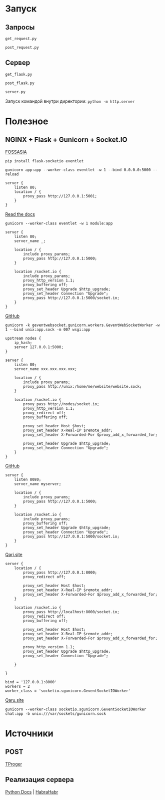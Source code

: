 # Запуск
## Запросы
``` get_request.py ```

``` post_request.py ```

## Сервер
``` get_flask.py ```

``` post_flask.py ```

``` server.py ```

Запуск командой внутри директории: ``` python -m http.server ```


# Полезное
## NGINX + Flask + Gunicorn + Socket.IO
[FOSSASIA](https://blog.fossasia.org/setting-up-nginx-gunicorn-and-flask-socketio/)

``` pip install flask-socketio eventlet ```

``` gunicorn app:app --worker-class eventlet -w 1 --bind 0.0.0.0:5000 --reload ```

```
server {
    listen 80;
    location / {
        proxy_pass http://127.0.0.1:5001;
    }
}
```

[Read the docs](https://flask-socketio.readthedocs.io/en/latest/)

``` gunicorn --worker-class eventlet -w 1 module:app ```

```
server {
    listen 80;
    server_name _;

    location / {
        include proxy_params;
        proxy_pass http://127.0.0.1:5000;
    }

    location /socket.io {
        include proxy_params;
        proxy_http_version 1.1;
        proxy_buffering off;
        proxy_set_header Upgrade $http_upgrade;
        proxy_set_header Connection "Upgrade";
        proxy_pass http://127.0.0.1:5000/socket.io;
    }
}
```

[GitHub](https://github.com/miguelgrinberg/Flask-SocketIO/issues/474)

``` gunicorn -k geventwebsocket.gunicorn.workers.GeventWebSocketWorker -w 1 --bind unix:app.sock -m 007 wsgi:app ```

```
upstream nodes {
    ip_hash;
    server 127.0.0.1:5000;
}

server {
    listen 80;
    server_name xxx.xxx.xxx.xxx;

    location / {
        include proxy_params;
        proxy_pass http://unix:/home/me/website/website.sock;
    }

    location /socket.io {
        proxy_pass http://nodes/socket.io;
        proxy_http_version 1.1;
        proxy_redirect off;
        proxy_buffering off;

        proxy_set_header Host $host;
        proxy_set_header X-Real-IP $remote_addr;
        proxy_set_header X-Forwarded-For $proxy_add_x_forwarded_for;

        proxy_set_header Upgrade $http_upgrade;
        proxy_set_header Connection "Upgrade";
    }
}
```

[GitHub](https://github.com/miguelgrinberg/Flask-SocketIO/issues/436)

```
server {
    listen 8080;
    server_name myserver;

    location / {
        include proxy_params;
        proxy_pass http://127.0.0.1:5000;
    }

    location /socket.io {
        include proxy_params;
        proxy_buffering off;
        proxy_set_header Upgrade $http_upgrade;
        proxy_set_header Connection "Upgrade";
        proxy_pass http://127.0.0.1:5000/socket.io;
    }
}
```

[Qari.site](http://qaru.site/questions/1224020/correct-configuration-for-flask-socketio)

```
server {
    location / {
        proxy_pass http://127.0.0.1:8000;
        proxy_redirect off;

        proxy_set_header Host $host;
        proxy_set_header X-Real-IP $remote_addr;
        proxy_set_header X-Forwarded-For $proxy_add_x_forwarded_for;
    }

    location /socket.io {
        proxy_pass http://localhost:8000/socket.io;
        proxy_redirect off;
        proxy_buffering off;

        proxy_set_header Host $host;
        proxy_set_header X-Real-IP $remote_addr;
        proxy_set_header X-Forwarded-For $proxy_add_x_forwarded_for;

        proxy_http_version 1.1;
        proxy_set_header Upgrade $http_upgrade;
        proxy_set_header Connection "Upgrade";

    }

}
```

```
bind = '127.0.0.1:8000'
workers = 2
worker_class = 'socketio.sgunicorn.GeventSocketIOWorker'
```

[Qaru.site](http://qaru.site/questions/4922028/flask-socketio-gunicorn-nginx-through-unix-socket-file-errno-2)

``` gunicorn --worker-class socketio.sgunicorn.GeventSocketIOWorker chat:app -b unix:///var/sockets/gunicorn.sock ```


# Источники
## POST
[TProger](https://www.youtube.com/watch?list=PL1A2CSdiySGIPxpSlgzsZiWDavYTAx61d&v=bTThyxVy7Sk)

## Реализация сервера
[Python Docs](https://docs.python.org/3/library/http.server.html)
 | [HabraHabr](https://habrahabr.ru/sandbox/28540/)
